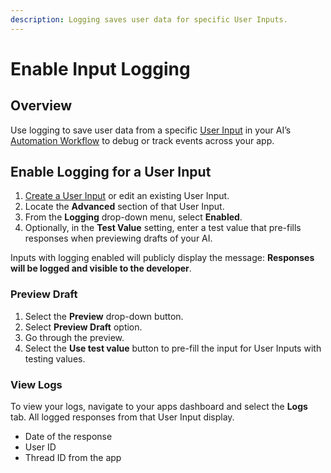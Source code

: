```yaml
---
description: Logging saves user data for specific User Inputs.
---
```


# Enable Input Logging

## Overview

Use logging to save user data from a specific [User Input](what-is-a-user-input.md) in your AI’s [Automation Workflow](../automation-workflows/what-is-an-automation-workflow.md) to debug or track events across your app.&#x20;

## Enable Logging for a User Input

1. [Create a User Input](create-a-user-input.md) or edit an existing User Input.
2. Locate the **Advanced** section of that User Input.
3. From the **Logging** drop-down menu, select **Enabled**.
4. Optionally, in the **Test Value** setting, enter a test value that pre-fills responses when previewing drafts of your AI.

Inputs with logging enabled will publicly display the message: **Responses will be logged and visible to the developer**.

### Preview Draft

1. Select the **Preview** drop-down button.
2. Select **Preview Draft** option.
3. Go through the preview.
4. Select the **Use test value** button to pre-fill the input for User Inputs with testing values.

### View Logs

To view your logs, navigate to your apps dashboard and select the **Logs** tab. All logged responses from that User Input display.

* Date of the response
* User ID
* Thread ID from the app
